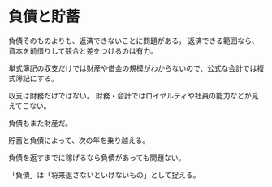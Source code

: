 # 負債と貯蓄

負債そのものよりも、返済できないことに問題がある。
返済できる範囲なら、資本を前借りして競合と差をつけるのは有力。

単式簿記の収支だけでは財産や借金の規模がわからないので、公式な会計では複式簿記にする。

収支は財務だけではない。
財務・会計ではロイヤルティや社員の能力などが見えてこない。

負債もまた財産だ。

貯蓄と負債によって、次の年を乗り越える。

負債を返すまでに稼げるなら負債があっても問題ない。

「負債」は「将来返さないといけないもの」として捉える。
